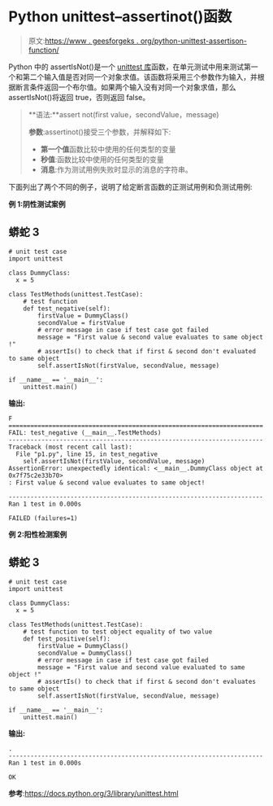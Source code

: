# Python unittest–assertinot()函数

> 原文:[https://www . geesforgeks . org/python-unittest-assertison-function/](https://www.geeksforgeeks.org/python-unittest-assertisnot-function/)

Python 中的 assertIsNot()是一个 [unittest 库](https://www.geeksforgeeks.org/unit-testing-python-unittest/)函数，在单元测试中用来测试第一个和第二个输入值是否对同一个对象求值。该函数将采用三个参数作为输入，并根据断言条件返回一个布尔值。如果两个输入没有对同一个对象求值，那么 assertIsNot()将返回 true，否则返回 false。

> **语法:**assert not(first value，secondValue，message)
> 
> **参数**:assertinot()接受三个参数，并解释如下:
> 
> *   **第一个值**函数比较中使用的任何类型的变量
> *   **秒值**:函数比较中使用的任何类型的变量
> *   **消息**:作为测试用例失败时显示的消息的字符串。

下面列出了两个不同的例子，说明了给定断言函数的正测试用例和负测试用例:

**例 1:阴性测试案例**

## 蟒蛇 3

```
# unit test case
import unittest

class DummyClass:
  x = 5

class TestMethods(unittest.TestCase):
    # test function 
    def test_negative(self):
        firstValue = DummyClass()
        secondValue = firstValue
        # error message in case if test case got failed
        message = "First value & second value evaluates to same object !"
        # assertIs() to check that if first & second don't evaluated to same object
        self.assertIsNot(firstValue, secondValue, message)

if __name__ == '__main__':
    unittest.main()
```

**输出:**

```
F
======================================================================
FAIL: test_negative (__main__.TestMethods)
----------------------------------------------------------------------
Traceback (most recent call last):
  File "p1.py", line 15, in test_negative
    self.assertIsNot(firstValue, secondValue, message)
AssertionError: unexpectedly identical: <__main__.DummyClass object at 0x7f75c2e33b70> 
: First value & second value evaluates to same object!

----------------------------------------------------------------------
Ran 1 test in 0.000s

FAILED (failures=1)

```

**例 2:阳性检测案例**

## 蟒蛇 3

```
# unit test case
import unittest

class DummyClass:
  x = 5

class TestMethods(unittest.TestCase):
    # test function to test object equality of two value
    def test_positive(self):
        firstValue = DummyClass()
        secondValue = DummyClass()
        # error message in case if test case got failed
        message = "First value and second value evaluated to same object !"
        # assertIs() to check that if first & second don't evaluates to same object
        self.assertIsNot(firstValue, secondValue, message)

if __name__ == '__main__':
    unittest.main()
```

**输出:**

```
.
----------------------------------------------------------------------
Ran 1 test in 0.000s

OK

```

**参考**:https://docs.python.org/3/library/unittest.html